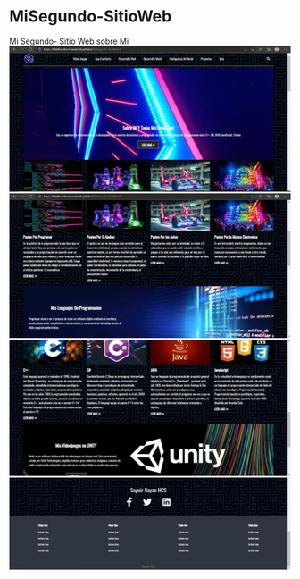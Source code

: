 # MiSegundo-SitioWeb
Mi Segundo-  Sitio Web sobre Mi
![](img/imagen1.jpeg)
![](img/Imagen2.jpeg)
![](img/Imagen3.jpeg)
![](img/Imagen4.jpeg)
